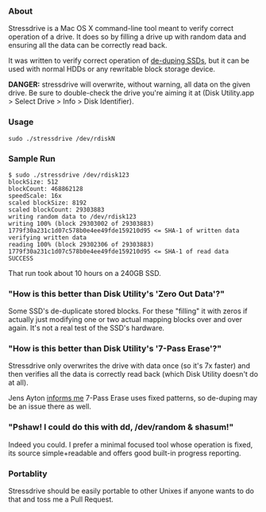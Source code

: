 ### About

Stressdrive is a Mac OS X command-line tool meant to verify correct operation of a drive. It does so by filling a drive up with random data and ensuring all the data can be correctly read back.

It was written to verify correct operation of [de-duping SSDs](http://storagemojo.com/2011/06/27/de-dup-too-much-of-good-thing/), but it can be used with normal HDDs or any rewritable block storage device.

**DANGER:** stressdrive will overwrite, without warning, all data on the given drive. Be sure to double-check the drive you're aiming it at (Disk Utility.app > Select Drive > Info > Disk Identifier).

### Usage

	sudo ./stressdrive /dev/rdiskN

### Sample Run

	$ sudo ./stressdrive /dev/rdisk123
	blockSize: 512
	blockCount: 468862128
	speedScale: 16x
	scaled blockSize: 8192
	scaled blockCount: 29303883
	writing random data to /dev/rdisk123
	writing 100% (block 29303002 of 29303883)
	1779f30a231c1d07c578b0e4ee49fde159210d95 <= SHA-1 of written data
	verifying written data
	reading 100% (block 29302306 of 29303883)
	1779f30a231c1d07c578b0e4ee49fde159210d95 <= SHA-1 of read data
	SUCCESS

That run took about 10 hours on a 240GB SSD.

### "How is this better than Disk Utility's 'Zero Out Data'?"

Some SSD's de-duplicate stored blocks. For these "filling" it with zeros if actually just modifying one or two actual mapping blocks over and over again. It's not a real test of the SSD's hardware.

### "How is this better than Disk Utility's '7-Pass Erase'?"

Stressdrive only overwrites the drive with data once (so it's 7x faster) and then verifies all the data is correctly read back (which Disk Utility doesn't do at all).

Jens Ayton [informs me](https://twitter.com/ahruman/status/136930141568905217) 7-Pass Erase uses fixed patterns, so de-duping may be an issue there as well.

### "Pshaw! I could do this with dd, /dev/random & shasum!"

Indeed you could. I prefer a minimal focused tool whose operation is fixed, its source simple+readable and offers good built-in progress reporting.

### Portablity

Stressdrive should be easily portable to other Unixes if anyone wants to do that and toss me a Pull Request.
